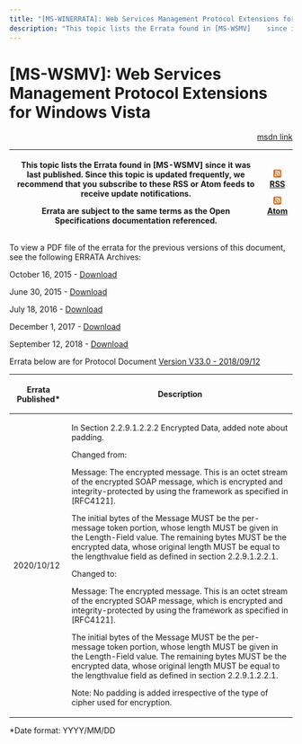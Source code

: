 ```yaml
---
title: "[MS-WINERRATA]: Web Services Management Protocol Extensions for Windows Vista"
description: "This topic lists the Errata found in [MS-WSMV]    since it was last published. Since this topic is updated frequently, we    recommend that you"
---
```


# [MS-WSMV]: Web Services Management Protocol Extensions for Windows Vista

<p align="right"><a href="https://msdn.microsoft.com/en-us/library/38119f9a-27a0-46d9-b2ff-f487fdaf794c">msdn link</a></p>
<p> </p>

<table>
 <thead>
  <tr>
   <th>
   <p>This topic lists the Errata found in [MS-WSMV]
   since it was last published. Since this topic is updated frequently, we
   recommend that you subscribe to these RSS or Atom feeds to receive update
   notifications.</p>
   <p>Errata are subject to the same terms as the
   Open Specifications documentation referenced.</p>
   </th>
   <th>
   <p><img id="Picture 75" src="MS-WINERRATA_files/image001.png"><span><a href="http://blogs.msdn.com/b/protocol_content_errata/rss.aspx">RSS</a></span>
   </p>
   <p><img id="Picture 76" src="MS-WINERRATA_files/image001.png"><span><a href="http://blogs.msdn.com/b/protocol_content_errata/atom.aspx">Atom</a></span>
   </p>
   <p> </p>
   </th>
  </tr>
 </thead>
</table>

<p>To view a PDF file of the errata for the previous versions
of this document, see the following ERRATA Archives:</p>

<p>October 16, 2015 - <span><a href="http://go.microsoft.com/fwlink/?LinkID=690377">Download</a></span></p>

<p>June 30, 2015 - <span><a href="http://go.microsoft.com/fwlink/?LinkId=617579">Download</a></span></p>

<p>July 18, 2016 - <span><a href="http://go.microsoft.com/fwlink/?LinkId=822549">Download</a></span> </p>

<p>December 1, 2017 - <span><a href="https://winprotocoldoc.blob.core.windows.net/productionwindowsarchives/MS-WINERRATA/%5bMS-WINERRATA%5d-171201.pdf">Download</a></span>
</p>

<p>September 12, 2018 - <span><a href="https://winprotocoldoc.blob.core.windows.net/productionwindowsarchives/MS-WINERRATA/%5bMS-WINERRATA%5d-180912.pdf">Download</a></span></p>

<p>Errata below are for Protocol Document <span><a href="https://docs.microsoft.com/en-us/openspecs/windows_protocols/ms-wsmv/055dc36b-db2a-41ae-a47b-82cbfa0b4a92">Version
V33.0 - 2018/09/12</a></span></p>

<table><thead>
  <tr>
   <th>
   <p>Errata Published*</p>
   </th>
   <th>
   <p>Description</p>
   </th>
  </tr>
 </thead><tbody><tr>
  <td>
  <p>2020/10/12</p>
  </td>
  <td>
  <p>In Section 2.2.9.1.2.2.2 Encrypted Data, added
  note about padding.</p>
  <p> </p>
  <p>Changed from:</p>
  <p> </p>
  <p>Message: The encrypted message. This is an octet
  stream of the encrypted SOAP message, which is encrypted and
  integrity-protected by using the framework as specified in [RFC4121].</p>
  <p>The initial bytes of the Message MUST be the
  per-message token portion, whose length MUST be given in the Length-Field
  value. The remaining bytes MUST be the encrypted data, whose original length
  MUST be equal to the lengthvalue field as defined in section 2.2.9.1.2.2.1.</p>
  <p> </p>
  <p>Changed to:</p>
  <p> </p>
  <p>Message: The encrypted message. This is an octet
  stream of the encrypted SOAP message, which is encrypted and integrity-protected
  by using the framework as specified in [RFC4121].</p>
  <p>The initial bytes of the Message MUST be the
  per-message token portion, whose length MUST be given in the Length-Field
  value. The remaining bytes MUST be the encrypted data, whose original length
  MUST be equal to the lengthvalue field as defined in section 2.2.9.1.2.2.1.</p>
  <p>Note: No padding is added irrespective of the type of
  cipher used for encryption.</p>
  </td>
 </tr></tbody></table>

<p>*Date format: YYYY/MM/DD</p>


                